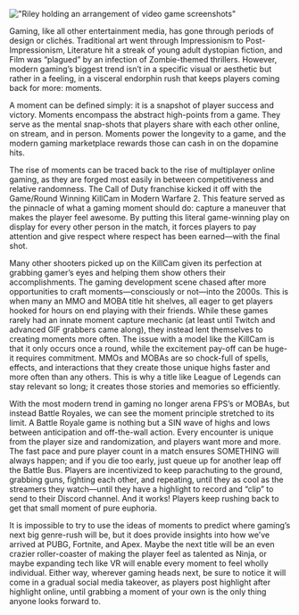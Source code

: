 !["Riley holding an arrangement of video game screenshots"](blog_images/the-monetization-of-gaming-moments/moments.jpg "Riley holding an arrangement of video game screenshots")

Gaming, like all other entertainment media, has gone through periods of design or clichés. Traditional art went through Impressionism to Post-Impressionism, Literature hit a streak of young adult dystopian fiction, and Film was “plagued” by an infection of Zombie-themed thrillers. However, modern gaming’s biggest trend isn’t in a specific visual or aesthetic but rather in a feeling, in a visceral endorphin rush that keeps players coming back for more: moments.

A moment can be defined simply: it is a snapshot of player success and victory. Moments encompass the abstract high-points from a game. They serve as the mental snap-shots that players share with each other online, on stream, and in person. Moments power the longevity to a game, and the modern gaming marketplace rewards those can cash in on the dopamine hits.

The rise of moments can be traced back to the rise of multiplayer online gaming, as they are forged most easily in between competitiveness and relative randomness. The Call of Duty franchise kicked it off with the Game/Round Winning KillCam in Modern Warfare 2. This feature served as the pinnacle of what a gaming moment should do: capture a maneuver that makes the player feel awesome. By putting this literal game-winning play on display for every other person in the match, it forces players to pay attention and give respect where respect has been earned—with the final shot.

Many other shooters picked up on the KillCam given its perfection at grabbing gamer’s eyes and helping them show others their accomplishments. The gaming development scene chased after more opportunities to craft moments—consciously or not—into the 2000s. This is when many an MMO and MOBA title hit shelves, all eager to get players hooked for hours on end playing with their friends. While these games rarely had an innate moment capture mechanic (at least until Twitch and advanced GIF grabbers came along), they instead lent themselves to creating moments more often. The issue with a model like the KillCam is that it only occurs once a round, while the excitement pay-off can be huge-it requires commitment. MMOs and MOBAs are so chock-full of spells, effects, and interactions that they create those unique highs faster and more often than any others. This is why a title like League of Legends can stay relevant so long; it creates those stories and memories so efficiently.

With the most modern trend in gaming no longer arena FPS’s or MOBAs, but instead Battle Royales, we can see the moment principle stretched to its limit. A Battle Royale game is nothing but a SIN wave of highs and lows between anticipation and off-the-wall action. Every encounter is unique from the player size and randomization, and players want more and more. The fast pace and pure player count in a match ensures SOMETHING will always happen; and if you die too early, just queue up for another leap off the Battle Bus. Players are incentivized to keep parachuting to the ground, grabbing guns, fighting each other, and repeating, until they as cool as the streamers they watch—until they have a highlight to record and “clip” to send to their Discord channel. And it works! Players keep rushing back to get that small moment of pure euphoria.

It is impossible to try to use the ideas of moments to predict where gaming’s next big genre-rush will be, but it does provide insights into how we’ve arrived at PUBG, Fortnite, and Apex. Maybe the next title will be an even crazier roller-coaster of making the player feel as talented as Ninja, or maybe expanding tech like VR will enable every moment to feel wholly individual. Either way, wherever gaming heads next, be sure to notice it will come in a gradual social media takeover, as players post highlight after highlight online, until grabbing a moment of your own is the only thing anyone looks forward to. 